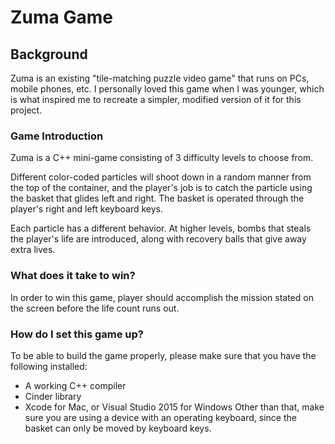 # **Zuma Game**
## Background
Zuma is an existing "tile-matching puzzle video game" that runs on 
PCs, mobile phones, etc. I personally loved this game when I was younger,
which is what inspired me to recreate a simpler, modified version of it for this project.

### Game Introduction
Zuma is a C++ mini-game consisting of 3 difficulty levels to choose from. 

Different color-coded particles will shoot down in a random manner 
from the top of the container, and the player's job is to catch the particle using the basket that glides left and right. 
The basket is operated through the player's right and left keyboard keys. 

Each particle has a different behavior. At higher levels, bombs that steals the
player's life are introduced, along with recovery balls that give away extra lives.

### What does it take to win?
In order to win this game, player should accomplish the mission stated on the screen before the life count runs out.

### How do I set this game up?
To be able to build the game properly, please make sure that you have the following installed:
* A working C++ compiler
* Cinder library
* Xcode for Mac, or Visual Studio 2015 for Windows
Other than that, make sure you are using a device with an operating keyboard, since the basket can only be moved by keyboard keys.
